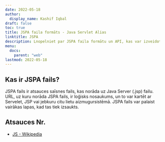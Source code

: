 ```yaml
---
date: 2022-05-18
author:
  display_name: Kashif Iqbal
draft: false
toc: true
title: JSPA faila formāts - Java Servlet Alias
linktitle: JSPA
description: Lnopelniet par JSPA faila formātu un API, kas var izveidot un atvērt JSPA failus.
menu:
  docs:
    parent: "web"
lastmod: 2022-05-18
---
```


## Kas ir JSPA fails?

JSPA fails ir atsauces saīsnes fails, kas norāda uz Java Server (.jsp) failu. URL, uz kuru norāda JSPA fails, ir loģisks nosaukums, un to var kartēt ar Servelet, JSP vai jebkuru citu lietu aizmugursistēmā. JSPA fails var palaist vairākas lapas, kad tas tiek izsaukts.

## Atsauces Nr.

- [JS - Wikipedia](https://en.wikipedia.org/wiki/JavaScript)

